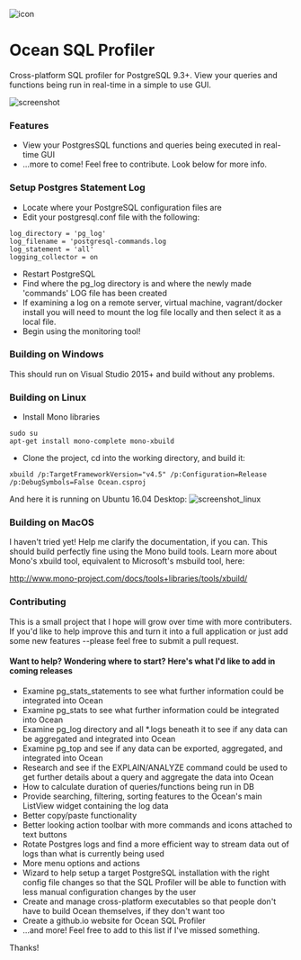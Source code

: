 ![icon](http://i.imgur.com/0wQbb8q.png)

# Ocean SQL Profiler #
Cross-platform SQL profiler for PostgreSQL 9.3+. View your queries and functions being run in real-time in a simple to use GUI.

![screenshot](http://i.imgur.com/oFqnQYn.jpg "Screenshot on Windows 10")

### Features ###

* View your PostgresSQL functions and queries being executed in real-time GUI
* ...more to come! Feel free to contribute. Look below for more info.

### Setup Postgres Statement Log ###
* Locate where your PostgreSQL configuration files are
* Edit your postgresql.conf file with the following:
````
log_directory = 'pg_log'                    
log_filename = 'postgresql-commands.log
log_statement = 'all'
logging_collector = on
````
* Restart PostgreSQL
* Find where the pg_log directory is and where the newly made 'commands' LOG file has been created
* If examining a log on a remote server, virtual machine, vagrant/docker install you will need to mount the log file locally and then select it as a local file.
* Begin using the monitoring tool!

### Building on Windows ###

This should run on Visual Studio 2015+ and build without any problems.

### Building on Linux ###

* Install Mono libraries

````
sudo su
apt-get install mono-complete mono-xbuild
````

* Clone the project, cd into the working directory, and build it:

````
xbuild /p:TargetFrameworkVersion="v4.5" /p:Configuration=Release /p:DebugSymbols=False Ocean.csproj
````

And here it is running on Ubuntu 16.04 Desktop:
![screenshot_linux](http://i.imgur.com/dGJAuUl.jpg)

### Building on MacOS ###

I haven't tried yet! Help me clarify the documentation, if you can. This should build perfectly fine using the Mono build tools. Learn more about Mono's xbuild tool, equivalent to Microsoft's msbuild tool, here:

http://www.mono-project.com/docs/tools+libraries/tools/xbuild/

### Contributing ###

This is a small project that I hope will grow over time with more contributers. If you'd like to help improve this and turn it into a full application or just add some new features --please feel free to submit a pull request.

#### Want to help? Wondering where to start? Here's what I'd like to add in coming releases ####

* Examine pg_stats_statements to see what further information could be integrated into Ocean
* Examine pg_stats to see what further information could be integrated into Ocean
* Examine pg_log directory and all *.logs beneath it to see if any data can be aggregated and integrated into Ocean
* Examine pg_top and see if any data can be exported, aggregated, and integrated into Ocean
* Research and see if the EXPLAIN/ANALYZE command could be used to get further details about a query and aggregate the data into Ocean
* How to calculate duration of queries/functions being run in DB
* Provide searching, filtering, sorting features to the Ocean's main ListView widget containing the log data
* Better copy/paste functionality
* Better looking action toolbar with more commands and icons attached to text buttons
* Rotate Postgres logs and find a more efficient way to stream data out of logs than what is currently being used
* More menu options and actions
* Wizard to help setup a target PostgreSQL installation with the right config file changes so that the SQL Profiler will be able to function with less manual configuration changes by the user
* Create and manage cross-platform executables so that people don't have to build Ocean themselves, if they don't want too
* Create a github.io website for Ocean SQL Profiler
* ...and more! Feel free to add to this list if I've missed something.

Thanks!
